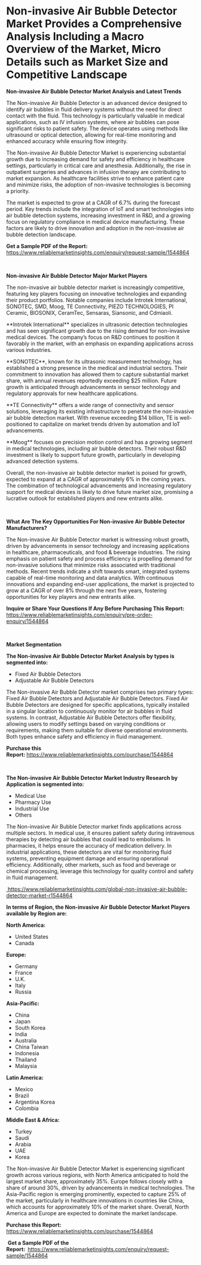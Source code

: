 <p><h1>Non-invasive Air Bubble Detector Market Provides a Comprehensive Analysis Including a Macro Overview of the Market, Micro Details such as Market Size and Competitive Landscape</h1></p><p><strong>Non-invasive Air Bubble Detector Market Analysis and Latest Trends</strong></p>
<p><p>The Non-invasive Air Bubble Detector is an advanced device designed to identify air bubbles in fluid delivery systems without the need for direct contact with the fluid. This technology is particularly valuable in medical applications, such as IV infusion systems, where air bubbles can pose significant risks to patient safety. The device operates using methods like ultrasound or optical detection, allowing for real-time monitoring and enhanced accuracy while ensuring flow integrity.</p><p>The Non-invasive Air Bubble Detector Market is experiencing substantial growth due to increasing demand for safety and efficiency in healthcare settings, particularly in critical care and anesthesia. Additionally, the rise in outpatient surgeries and advances in infusion therapy are contributing to market expansion. As healthcare facilities strive to enhance patient care and minimize risks, the adoption of non-invasive technologies is becoming a priority.</p><p>The market is expected to grow at a CAGR of 6.7% during the forecast period. Key trends include the integration of IoT and smart technologies into air bubble detection systems, increasing investment in R&D, and a growing focus on regulatory compliance in medical device manufacturing. These factors are likely to drive innovation and adoption in the non-invasive air bubble detection landscape.</p></p>
<p><strong>Get a Sample PDF of the Report:&nbsp;</strong> <a href="https://www.reliablemarketinsights.com/enquiry/request-sample/1544864?utm_campaign=3250&utm_medium=2&utm_source=Github&utm_content=ia&utm_term=16042025&utm_id=non-invasive-air-bubble-detector">https://www.reliablemarketinsights.com/enquiry/request-sample/1544864</a></p>
<p>&nbsp;</p>
<p><strong>Non-invasive Air Bubble Detector Major Market Players</strong></p>
<p><p>The non-invasive air bubble detector market is increasingly competitive, featuring key players focusing on innovative technologies and expanding their product portfolios. Notable companies include Introtek International, SONOTEC, SMD, Moog, TE Connectivity, PIEZO TECHNOLOGIES, PI Ceramic, BIOSONIX, CeramTec, Sensaras, Siansonic, and Cdmiaoli.</p><p>**Introtek International** specializes in ultrasonic detection technologies and has seen significant growth due to the rising demand for non-invasive medical devices. The company’s focus on R&D continues to position it favorably in the market, with an emphasis on expanding applications across various industries.</p><p>**SONOTEC**, known for its ultrasonic measurement technology, has established a strong presence in the medical and industrial sectors. Their commitment to innovation has allowed them to capture substantial market share, with annual revenues reportedly exceeding $25 million. Future growth is anticipated through advancements in sensor technology and regulatory approvals for new healthcare applications.</p><p>**TE Connectivity** offers a wide range of connectivity and sensor solutions, leveraging its existing infrastructure to penetrate the non-invasive air bubble detection market. With revenue exceeding $14 billion, TE is well-positioned to capitalize on market trends driven by automation and IoT advancements.</p><p>**Moog** focuses on precision motion control and has a growing segment in medical technologies, including air bubble detectors. Their robust R&D investment is likely to support future growth, particularly in developing advanced detection systems.</p><p>Overall, the non-invasive air bubble detector market is poised for growth, expected to expand at a CAGR of approximately 6% in the coming years. The combination of technological advancements and increasing regulatory support for medical devices is likely to drive future market size, promising a lucrative outlook for established players and new entrants alike.</p></p>
<p>&nbsp;</p>
<p><strong>What Are The Key Opportunities For Non-invasive Air Bubble Detector Manufacturers?</strong></p>
<p><p>The Non-invasive Air Bubble Detector market is witnessing robust growth, driven by advancements in sensor technology and increasing applications in healthcare, pharmaceuticals, and food & beverage industries. The rising emphasis on patient safety and process efficiency is propelling demand for non-invasive solutions that minimize risks associated with traditional methods. Recent trends indicate a shift towards smart, integrated systems capable of real-time monitoring and data analytics. With continuous innovations and expanding end-user applications, the market is projected to grow at a CAGR of over 8% through the next five years, fostering opportunities for key players and new entrants alike.</p></p>
<p><strong>Inquire or Share Your Questions If Any Before Purchasing This Report:</strong> <a href="https://www.reliablemarketinsights.com/enquiry/pre-order-enquiry/1544864?utm_campaign=3250&utm_medium=2&utm_source=Github&utm_content=ia&utm_term=16042025&utm_id=non-invasive-air-bubble-detector">https://www.reliablemarketinsights.com/enquiry/pre-order-enquiry/1544864</a></p>
<p>&nbsp;</p>
<p><strong>Market Segmentation</strong></p>
<p><strong>The Non-invasive Air Bubble Detector Market Analysis by types is segmented into:</strong></p>
<p><ul><li>Fixed Air Bubble Detectors</li><li>Adjustable Air Bubble Detectors</li></ul></p>
<p><p>The Non-invasive Air Bubble Detector market comprises two primary types: Fixed Air Bubble Detectors and Adjustable Air Bubble Detectors. Fixed Air Bubble Detectors are designed for specific applications, typically installed in a singular location to continuously monitor for air bubbles in fluid systems. In contrast, Adjustable Air Bubble Detectors offer flexibility, allowing users to modify settings based on varying conditions or requirements, making them suitable for diverse operational environments. Both types enhance safety and efficiency in fluid management.</p></p>
<p><strong>Purchase this Report:&nbsp;</strong><a href="https://www.reliablemarketinsights.com/purchase/1544864?utm_campaign=3250&utm_medium=2&utm_source=Github&utm_content=ia&utm_term=16042025&utm_id=non-invasive-air-bubble-detector">https://www.reliablemarketinsights.com/purchase/1544864</a></p>
<p>&nbsp;</p>
<p><strong>The Non-invasive Air Bubble Detector Market Industry Research by Application is segmented into:</strong></p>
<p><ul><li>Medical Use</li><li>Pharmacy Use</li><li>Industrial Use</li><li>Others</li></ul></p>
<p><p>The Non-invasive Air Bubble Detector market finds applications across multiple sectors. In medical use, it ensures patient safety during intravenous therapies by detecting air bubbles that could lead to embolisms. In pharmacies, it helps ensure the accuracy of medication delivery. In industrial applications, these detectors are vital for monitoring fluid systems, preventing equipment damage and ensuring operational efficiency. Additionally, other markets, such as food and beverage or chemical processing, leverage this technology for quality control and safety in fluid management.</p></p>
<p><a href="https://www.reliablemarketinsights.com/global-non-invasive-air-bubble-detector-market-r1544864?utm_campaign=3250&utm_medium=2&utm_source=Github&utm_content=ia&utm_term=16042025&utm_id=non-invasive-air-bubble-detector">&nbsp;https://www.reliablemarketinsights.com/global-non-invasive-air-bubble-detector-market-r1544864</a></p>
<p><strong>In terms of Region, the Non-invasive Air Bubble Detector Market Players available by Region are:</strong></p>
<p>
    <p> <strong> North America: </strong>
        <ul>
            <li>United States</li>
            <li>Canada</li>
        </ul>
        </p> 
    <p> <strong> Europe: </strong>
        <ul>
            <li>Germany</li>
            <li>France</li>
            <li>U.K.</li>
            <li>Italy</li>
            <li>Russia</li>
        </ul>
        </p> 
    <p> <strong> Asia-Pacific: </strong>
        <ul>
            <li>China</li>
            <li>Japan</li>
            <li>South Korea</li>
            <li>India</li>
            <li>Australia</li>
            <li>China Taiwan</li>
            <li>Indonesia</li>
            <li>Thailand</li>
            <li>Malaysia</li>
        </ul>
        </p> 
    <p> <strong> Latin America: </strong>
        <ul>
            <li>Mexico</li>
            <li>Brazil</li>
            <li>Argentina Korea</li>
            <li>Colombia</li>
        </ul>
        </p> 
    <p> <strong> Middle East & Africa: </strong>
        <ul>
            <li>Turkey</li>
            <li>Saudi</li>
            <li>Arabia</li>
            <li>UAE</li>
            <li>Korea</li>
        </ul>
    </p>
    </p>
<p><p>The Non-invasive Air Bubble Detector Market is experiencing significant growth across various regions, with North America anticipated to hold the largest market share, approximately 35%. Europe follows closely with a share of around 30%, driven by advancements in medical technologies. The Asia-Pacific region is emerging prominently, expected to capture 25% of the market, particularly in healthcare innovations in countries like China, which accounts for approximately 10% of the market share. Overall, North America and Europe are expected to dominate the market landscape.</p></p>
<p><strong>Purchase this Report: </strong><a href="https://www.reliablemarketinsights.com/purchase/1544864?utm_campaign=3250&utm_medium=2&utm_source=Github&utm_content=ia&utm_term=16042025&utm_id=non-invasive-air-bubble-detector">https://www.reliablemarketinsights.com/purchase/1544864</a></p>
<p>&nbsp;<strong>Get a Sample PDF of the Report:&nbsp;&nbsp;</strong><a href="https://www.reliablemarketinsights.com/enquiry/request-sample/1544864?utm_campaign=3250&utm_medium=2&utm_source=Github&utm_content=ia&utm_term=16042025&utm_id=non-invasive-air-bubble-detector">https://www.reliablemarketinsights.com/enquiry/request-sample/1544864</a></p>
<p><strong></strong></p>
<p><p></p><p></p><p></p></p>